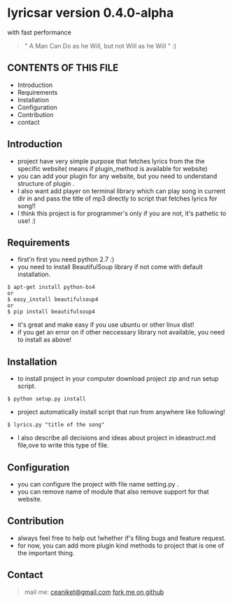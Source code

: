 # lyricsar version 0.4.0-alpha
with fast performance
> " A Man Can Do as he Will, but not Will as he Will " :)

CONTENTS OF THIS FILE
---------------------

 * Introduction
 * Requirements
 * Installation
 * Configuration
 * Contribution
 * contact

Introduction
----------------
  - project have very simple purpose that fetches lyrics from the the specific website( means if plugin_method is available for website)
  - you can add your plugin for any website, but you need to understand structure of plugin .
  - I also want add player on terminal library which can play song in current dir in and pass the title of mp3 directly to script that fetches lyrics for song!!
  - I think this project is for programmer's only if you are not, it's pathetic to use! :)

Requirements
----------------
  - first'n first you need python 2.7 :)
  - you need to install BeautifulSoup library if not come with default installation.

 ```
 $ apt-get install python-bs4
or
 $ easy_install beautifulsoup4
or
 $ pip install beautifulsoup4

 ```

  - it's great and make easy if you use ubuntu or other linux dist!
  - if you get an error on if other neccessary library not available, you need to install as above!

Installation
----------------

  - to install project in your computer download project zip and run setup script.

 ```
 $ python setup.py install

 ```

  - project automatically install script that run from anywhere like following!

 ```
 $ lyrics.py "title of the song"

 ```

  - I also describe all decisions and ideas about project in ideastruct.md file,ove to write this type of file.

Configuration
-----------------
  - you can configure the project with file name setting.py .
  - you can remove name of module that also remove support for that website.

Contribution
----------------
- always feel free to help out !whether if's filing bugs and feature request.
- for now, you can add more plugin kind methods to project that is one of the important thing.



Contact
-----------
> mail me: ceaniket@gmail.com
> [fork me on github](https://github.com/ceaniket/lyricsar)
